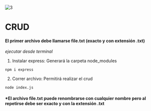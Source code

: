 ![3](https://user-images.githubusercontent.com/68760595/132798420-ea3224c8-4d73-478e-8afd-2d42461268b8.png)

# CRUD

#### El primer archivo debe llamarse file.txt (exacto y con extensión .txt)

*ejecutar desde terminal*

1. Instalar express:
Generará la carpeta node_modules

```
npm i express
```

2. Correr archivo:
Permitirá realizar el crud

```
node index.js
```
#### *El archivo file.txt puede renombrarse con cualquier nombre pero al repetirse debe ser exacto y con la extensión .txt
